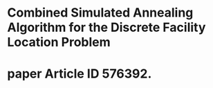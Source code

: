 # Combined Simulated Annealing Algorithm for the Discrete Facility Location Problem
# paper Article ID 576392.
